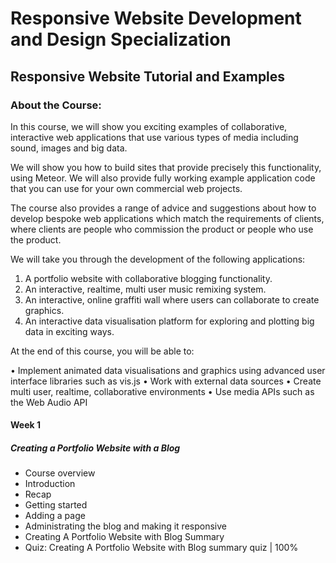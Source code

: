 # Responsive Website Development and Design Specialization
## Responsive Website Tutorial and Examples
### About the Course:
In this course, we will show you exciting examples of collaborative, interactive web applications that use various types of media including sound, images and big data.

We will show you how to build sites that provide precisely this functionality, using Meteor. We will also provide fully working example application code that you can use for your own commercial web projects.

The course also provides a range of advice and suggestions about how to develop bespoke web applications which match the requirements of clients, where clients are people who commission the product or people who use the product.  

We will take you through the development of the following applications:

1.	A portfolio website with collaborative blogging functionality.
2.	An interactive, realtime, multi user music remixing system.
3.	An interactive, online graffiti wall where users can collaborate to create graphics.
4.	An interactive data visualisation platform for exploring and plotting big data in exciting ways.

At the end of this course, you will be able to:

•	Implement animated data visualisations and graphics using advanced user interface libraries such as vis.js
•	Work with external data sources
•	Create multi user, realtime, collaborative environments
•	Use media APIs such as the Web Audio API

#### Week 1
##### Creating a Portfolio Website with a Blog
- Course overview
- Introduction
- Recap
- Getting started
- Adding a page
- Administrating the blog and making it responsive
- Creating A Portfolio Website with Blog Summary
- Quiz: Creating A Portfolio Website with Blog summary quiz | 100%
